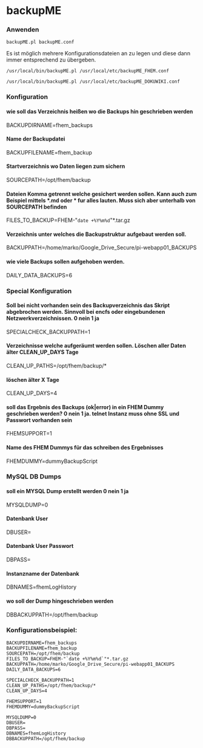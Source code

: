 # backupME
### Anwenden
```
backupME.pl backupME.conf
```

Es ist möglich mehrere Konfigurationsdateien an zu legen und diese dann immer entsprechend zu übergeben.
```
/usr/local/bin/backupME.pl /usr/local/etc/backupME_FHEM.conf

/usr/local/bin/backupME.pl /usr/local/etc/backupME_DOKUWIKI.conf
```

### Konfiguration
#### wie soll das Verzeichnis heißen wo die Backups hin geschrieben werden
BACKUPDIRNAME=fhem_backups

#### Name der Backupdatei
BACKUPFILENAME=fhem_backup

#### Startverzeichnis wo Daten liegen zum sichern
SOURCEPATH=/opt/fhem/backup

#### Dateien Komma getrennt welche gesichert werden sollen. Kann auch zum Beispiel mittels *.md oder * fur alles lauten. Muss sich aber unterhalb von SOURCEPATH befinden
FILES_TO_BACKUP=FHEM-"`date +%Y%m%d`"*.tar.gz

#### Verzeichnis unter welches die Backupstruktur aufgebaut werden soll.
BACKUPPATH=/home/marko/Google_Drive_Secure/pi-webapp01_BACKUPS

#### wie viele Backups sollen aufgehoben werden.
DAILY_DATA_BACKUPS=6


### Special Konfiguration
#### Soll bei nicht vorhanden sein des Backupverzeichnis das Skript abgebrochen werden. Sinnvoll bei encfs oder eingebundenen Netzwerkverzeichnissen. 0 nein 1 ja
SPECIALCHECK_BACKUPPATH=1

#### Verzeichnisse welche aufgeräumt werden sollen. Löschen aller Daten älter CLEAN_UP_DAYS Tage
CLEAN_UP_PATHS=/opt/fhem/backup/*

#### löschen älter X Tage
CLEAN_UP_DAYS=4

#### soll das Ergebnis des Backups (ok|error) in ein FHEM Dummy geschrieben werden? 0 nein 1 ja. telnet Instanz muss ohne SSL und Passwort vorhanden sein
FHEMSUPPORT=1

#### Name des FHEM Dummys für das schreiben des Ergebnisses
FHEMDUMMY=dummyBackupScript


### MySQL DB Dumps
#### soll ein MYSQL Dump erstellt werden  0 nein 1 ja
MYSQLDUMP=0

#### Datenbank User
DBUSER=

#### Datenbank User Passwort
DBPASS=

#### Instanzname der Datenbank
DBNAMES=fhemLogHistory

#### wo soll der Dump hingeschrieben werden
DBBACKUPPATH=/opt/fhem/backup



### Konfigurationsbeispiel:
```
BACKUPDIRNAME=fhem_backups
BACKUPFILENAME=fhem_backup
SOURCEPATH=/opt/fhem/backup
FILES_TO_BACKUP=FHEM-"`date +%Y%m%d`"*.tar.gz
BACKUPPATH=/home/marko/Google_Drive_Secure/pi-webapp01_BACKUPS
DAILY_DATA_BACKUPS=6

SPECIALCHECK_BACKUPPATH=1
CLEAN_UP_PATHS=/opt/fhem/backup/*
CLEAN_UP_DAYS=4

FHEMSUPPORT=1
FHEMDUMMY=dummyBackupScript

MYSQLDUMP=0
DBUSER=
DBPASS=
DBNAMES=fhemLogHistory
DBBACKUPPATH=/opt/fhem/backup
```
